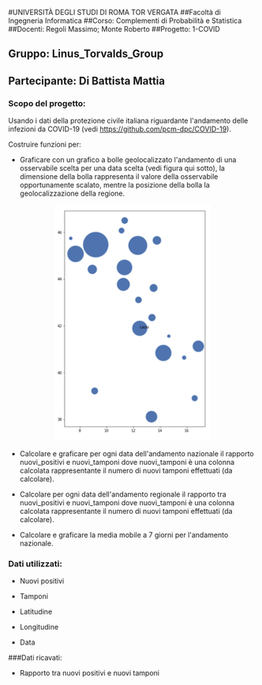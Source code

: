 #UNIVERSITÀ DEGLI STUDI DI ROMA TOR VERGATA
##Facoltà di Ingegneria Informatica
##Corso: Complementi di Probabilità e Statistica
##Docenti: Regoli Massimo; Monte Roberto
##Progetto: 1-COVID
## Gruppo: Linus_Torvalds_Group
## Partecipante: Di Battista Mattia
### Scopo del progetto:
Usando i dati della protezione civile italiana riguardante l'andamento delle infezioni da COVID-19 (vedi https://github.com/pcm-dpc/COVID-19).

Costruire funzioni per:

 - Graficare con un grafico a bolle geolocalizzato l'andamento di una osservabile scelta per una data scelta (vedi figura qui sotto), la dimensione della bolla rappresenta il valore della osservabile opportunamente scalato, mentre la posizione della bolla la geolocalizzazione della regione. 

<p align="center">
  <img src="grafico_bolle.png"/>
</p>

 - Calcolare e graficare per ogni data dell'andamento nazionale il rapporto nuovi_positivi e nuovi_tamponi dove nuovi_tamponi è una colonna calcolata rappresentante il numero di nuovi tamponi effettuati (da calcolare).

 - Calcolare per ogni data dell'andamento regionale il rapporto tra nuovi_positivi e nuovi_tamponi dove nuovi_tamponi è una colonna calcolata rappresentante il numero di nuovi tamponi effettuati (da calcolare).

 - Calcolare e graficare la media mobile a 7 giorni per l'andamento nazionale.
### Dati utilizzati:
 - Nuovi positivi


 - Tamponi


 - Latitudine


 - Longitudine

 - Data

###Dati ricavati:
 - Rapporto tra nuovi positivi e nuovi tamponi